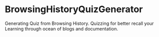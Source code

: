 # BrowsingHistoryQuizGenerator
Generating Quiz from Browsing History. Quizzing for better recall your Learning through ocean of blogs and documentation.
